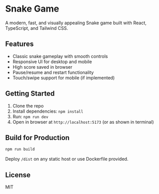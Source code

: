 # Snake Game

A modern, fast, and visually appealing Snake game built with React, TypeScript, and Tailwind CSS.

## Features
- Classic snake gameplay with smooth controls
- Responsive UI for desktop and mobile
- High score saved in browser
- Pause/resume and restart functionality
- Touch/swipe support for mobile (if implemented)

## Getting Started
1. Clone the repo
2. Install dependencies: `npm install`
3. Run: `npm run dev`
4. Open in browser at `http://localhost:5173` (or as shown in terminal)

## Build for Production
```sh
npm run build
```
Deploy `/dist` on any static host or use Dockerfile provided.

## License
MIT
